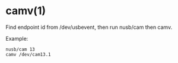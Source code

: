 # camv(1)

Find endpoint id from /dev/usbevent,
then run nusb/cam then camv.

Example:

	nusb/cam 13
	camv /dev/cam13.1
